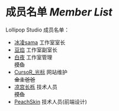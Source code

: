 # 成员名单 *Member List*
Lollipop Studio 成员名单：
- [冰凌sama](/guide/member/binglingsama) 工作室室长
- [豆焰](/guide/member/beanflame) 工作室副室长 
- [白夜](/guide/member/whitenight) 工作室管理   
~~摸鱼~~
- [CursoR_光标](/guide/member/cursor) 网站维护  
~~金主爸爸~~
- [凉宫长栎](/guide/member/konara) 技术人员    
~~摸鱼~~
- [PeachSkin](/guide/member/peachskin) 技术人员(前端设计)


<!-- 
火煤工作室？
火药工作室？ 最顶 最大 最巨

火药飞速工作室： （2KNO3+S+3C--点燃-→K2S+N2↑+3CO2↑工作室） 有内群 
    
    成员名单：
        室长：豆焰
        副室长：冰凌 
        技术人员：peachskin（桃子皮）
        技术人员：白夜

        
    这是游戏开发
    游戏：
        数字棋
        六角柱数据世界
        数据棋


棒棒糖工作室：  棒棒糖非常好，热爱 二次元 + mc 

    成员名单：
        冰凌sama 工作室室长
        豆焰 工作室室长
        白夜 工作室副室长
        凉宫长栎 技术人员
        零 技术人员
        peachskin桃子皮 技术人员
    



    自学超快乐 
    摸鱼超快乐 
    
    室长：冰凌
    副室长：豆焰
    摸鱼:凉宫长栎

    

    热爱mc + 二次元
    mod和插件什么等.....
    当然还代做(恰饭)website、QQbot 、discord bot等

    mod：
        SCP:AfterTheEND √

   插件：


   二次元：
        没有









-->